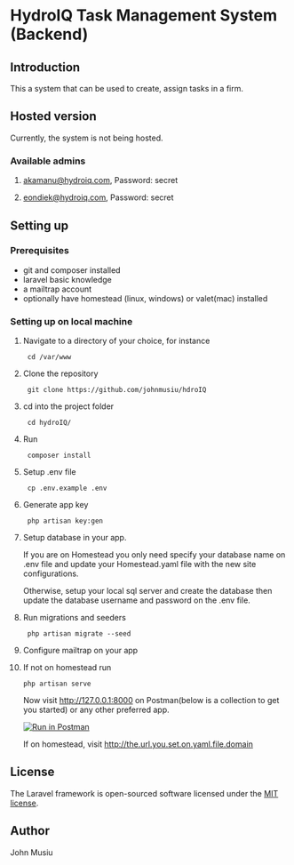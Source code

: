 # HydroIQ Task Management System (Backend)

## Introduction

This a system that can be used to create, assign tasks in a firm.

## Hosted version

Currently, the system is not being hosted.

### Available admins <to sign in to the system>

1. akamanu@hydroiq.com, Password: secret

2. eondiek@hydroiq.com, Password: secret

## Setting up

### Prerequisites

- git and composer installed
- laravel basic knowledge
- a mailtrap account
- optionally have homestead (linux, windows) or valet(mac) installed

### Setting up on local machine

1. Navigate to a directory of your choice, for instance

        cd /var/www

2. Clone the repository

        git clone https://github.com/johnmusiu/hdroIQ

3. cd into the project folder

        cd hydroIQ/

4. Run

        composer install

5. Setup .env file

        cp .env.example .env

6. Generate app key

        php artisan key:gen

7. Setup database in your app.

    If you are on Homestead you only need specify your database name on .env file and update your Homestead.yaml file with the new site configurations.

    Otherwise, setup your local sql server and create the database then update the database username and password on the .env file.

8. Run migrations and seeders

        php artisan migrate --seed

9. Configure mailtrap on your app

10. If not on homestead run

        php artisan serve

    Now visit <http://127.0.0.1:8000> on Postman(below is a collection to get you started) or any other preferred app.
    
    [![Run in Postman](https://run.pstmn.io/button.svg)](https://app.getpostman.com/run-collection/96fa7aac12e4e3d4a6bd)
    
    If on homestead, visit <http://the.url.you.set.on.yaml.file.domain>
    
## License

The Laravel framework is open-sourced software licensed under the [MIT license](https://opensource.org/licenses/MIT).

## Author

John Musiu
